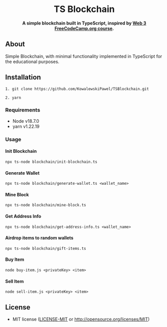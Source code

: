 <div align="center">
  <h1>TS Blockchain</h1>
  <strong>A simple blockchain built in TypeScript, inspired by <a href="https://github.com/freeCodeCamp/web3-curriculum">Web 3 FreeCodeCamp.org course</a>.</strong>
</div>

## About

Simple Blockchain, with minimal functionality implemented in TypeScript for the educational purposes.

## Installation

```
1. git clone https://github.com/KowalewskiPawel/TSBlockchain.git

2. yarn
```

### Requirements

* Node v18.7.0
* yarn v1.22.19

### Usage

#### Init Blockchain

```
npx ts-node blockchain/init-blockchain.ts
```

#### Generate Wallet

```
npx ts-node blockchain/generate-wallet.ts <wallet_name>
```


#### Mine Block

```
npx ts-node blockchain/mine-block.ts 
```

#### Get Address Info

```
npx ts-node blockchain/get-address-info.ts <wallet_name>
```

#### Airdrop items to random wallets

```
npx ts-node blockchain/gift-items.ts
```

#### Buy Item

```
node buy-item.js <privateKey> <item>
```

#### Sell Item

```
node sell-item.js <privateKey> <item>
```

## License

* MIT license ([LICENSE-MIT](LICENSE-MIT) or http://opensource.org/licenses/MIT)